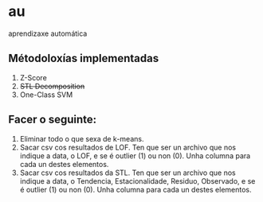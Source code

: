 # au
 aprendizaxe automática

## Métodoloxías implementadas
1. Z-Score
2. ~~STL Decomposition~~
3. One-Class SVM

## Facer o seguinte:
1. Eliminar todo o que sexa de k-means.
2. Sacar csv cos resultados de LOF. Ten que ser un archivo que nos indique a data, o LOF, e se é outlier (1) ou non (0). Unha columna para cada un destes elementos.
3. Sacar csv cos resultados da STL. Ten que ser un archivo que nos indique a data, o Tendencia, Estacionalidade, Residuo, Observado, e se é outlier (1) ou non (0). Unha columna para cada un destes elementos.
